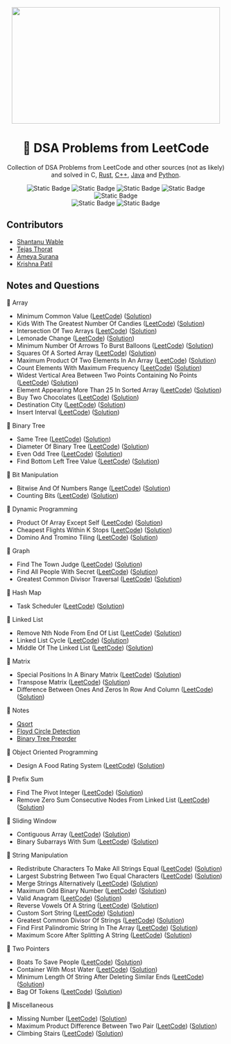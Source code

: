 <div align="center">
<img src="https://media2.giphy.com/media/v1.Y2lkPTc5MGI3NjExaW9keDk1cTV4aDE3YWZzOTJ1dTdxdmgxbzRnYmN2MzIwcXdlenUyMiZlcD12MV9pbnRlcm5hbF9naWZfYnlfaWQmY3Q9Zw/iIqmM5tTjmpOB9mpbn/giphy.gif" width="480" height="268" />

# 🧩 DSA Problems from LeetCode

Collection of DSA Problems from LeetCode and other sources (not as likely) and solved in C, [Rust](https://github.com/shxntanu/DSA/tree/Rust), [C++](https://github.com/shxntanu/DSA/tree/C++), [Java](https://github.com/shxntanu/DSA/tree/java) and [Python](https://github.com/shxntanu/DSA/tree/Python).

![Static Badge](https://img.shields.io/badge/C-gray?style=plastic&logo=C&labelColor=1A71AD&color=gray)
![Static Badge](https://img.shields.io/badge/C%2B%2B-gray?style=plastic&logo=C%2B%2B&labelColor=darkblue&color=gray)
![Static Badge](https://img.shields.io/badge/Rust-gray?style=plastic&logo=rust&labelColor=EF4900&color=gray)
![Static Badge](https://img.shields.io/badge/Java-gray?style=plastic&labelColor=F08E07&color=gray)
![Static Badge](https://img.shields.io/badge/Python-gray?style=plastic&logo=python&labelColor=F7C538&color=gray) <br/>
![Static Badge](https://img.shields.io/badge/LeetCode%20Daily-red)
![Static Badge](https://img.shields.io/badge/LeetCode%2075-red)

</div>

## Contributors

- [Shantanu Wable](https://github.com/shxntanu)
- [Tejas Thorat](https://github.com/tejaspthorat)
- [Ameya Surana](https://github.com/firefeast7)
- [Krishna Patil](https://github.com/Krishnapatil28113)

## Notes and Questions


📁 Array

- Minimum Common Value ([LeetCode](https://leetcode.com/problems/minimum-common-value)) ([Solution](array/minimum-common-value.c))
- Kids With The Greatest Number Of Candies ([LeetCode](https://leetcode.com/problems/kids-with-the-greatest-number-of-candies)) ([Solution](array/kids-with-the-greatest-number-of-candies.c))
- Intersection Of Two Arrays ([LeetCode](https://leetcode.com/problems/intersection-of-two-arrays)) ([Solution](array/intersection-of-two-arrays.cpp))
- Lemonade Change ([LeetCode](https://leetcode.com/problems/lemonade-change)) ([Solution](array/lemonade-change.c))
- Minimum Number Of Arrows To Burst Balloons ([LeetCode](https://leetcode.com/problems/minimum-number-of-arrows-to-burst-balloons)) ([Solution](array/minimum-number-of-arrows-to-burst-balloons.c))
- Squares Of A Sorted Array ([LeetCode](https://leetcode.com/problems/squares-of-a-sorted-array)) ([Solution](array/squares-of-a-sorted-array.c))
- Maximum Product Of Two Elements In An Array ([LeetCode](https://leetcode.com/problems/maximum-product-of-two-elements-in-an-array)) ([Solution](array/maximum-product-of-two-elements-in-an-array.c))
- Count Elements With Maximum Frequency ([LeetCode](https://leetcode.com/problems/count-elements-with-maximum-frequency)) ([Solution](array/count-elements-with-maximum-frequency.c))
- Widest Vertical Area Between Two Points Containing No Points ([LeetCode](https://leetcode.com/problems/widest-vertical-area-between-two-points-containing-no-points)) ([Solution](array/widest-vertical-area-between-two-points-containing-no-points.c))
- Element Appearing More Than 25 In Sorted Array ([LeetCode](https://leetcode.com/problems/element-appearing-more-than-25-in-sorted-array)) ([Solution](array/element-appearing-more-than-25-in-sorted-array.c))
- Buy Two Chocolates ([LeetCode](https://leetcode.com/problems/buy-two-chocolates)) ([Solution](array/buy-two-chocolates.c))
- Destination City ([LeetCode](https://leetcode.com/problems/destination-city)) ([Solution](array/destination-city.c))
- Insert Interval ([LeetCode](https://leetcode.com/problems/insert-interval)) ([Solution](array/insert-interval.cpp))

📁 Binary Tree

- Same Tree ([LeetCode](https://leetcode.com/problems/same-tree)) ([Solution](binary-tree/same-tree.cpp))
- Diameter Of Binary Tree ([LeetCode](https://leetcode.com/problems/diameter-of-binary-tree)) ([Solution](binary-tree/diameter-of-binary-tree.c))
- Even Odd Tree ([LeetCode](https://leetcode.com/problems/even-odd-tree)) ([Solution](binary-tree/even-odd-tree.cpp))
- Find Bottom Left Tree Value ([LeetCode](https://leetcode.com/problems/find-bottom-left-tree-value)) ([Solution](binary-tree/find-bottom-left-tree-value.cpp))

📁 Bit Manipulation

- Bitwise And Of Numbers Range ([LeetCode](https://leetcode.com/problems/bitwise-and-of-numbers-range)) ([Solution](bit-manipulation/bitwise-and-of-numbers-range.cpp))
- Counting Bits ([LeetCode](https://leetcode.com/problems/counting-bits)) ([Solution](bit-manipulation/counting-bits.c))

📁 Dynamic Programming

- Product Of Array Except Self ([LeetCode](https://leetcode.com/problems/product-of-array-except-self)) ([Solution](dynamic-programming/product-of-array-except-self.cpp))
- Cheapest Flights Within K Stops ([LeetCode](https://leetcode.com/problems/cheapest-flights-within-k-stops)) ([Solution](dynamic-programming/cheapest-flights-within-k-stops.c))
- Domino And Tromino Tiling ([LeetCode](https://leetcode.com/problems/domino-and-tromino-tiling)) ([Solution](dynamic-programming/domino-and-tromino-tiling.cpp))

📁 Graph

- Find The Town Judge ([LeetCode](https://leetcode.com/problems/find-the-town-judge)) ([Solution](graph/find-the-town-judge.c))
- Find All People With Secret ([LeetCode](https://leetcode.com/problems/find-all-people-with-secret)) ([Solution](graph/find-all-people-with-secret.c))
- Greatest Common Divisor Traversal ([LeetCode](https://leetcode.com/problems/greatest-common-divisor-traversal)) ([Solution](graph/greatest-common-divisor-traversal.cpp))

📁 Hash Map

- Task Scheduler ([LeetCode](https://leetcode.com/problems/task-scheduler)) ([Solution](hash-map/task-scheduler.c))

📁 Linked List

- Remove Nth Node From End Of List ([LeetCode](https://leetcode.com/problems/remove-nth-node-from-end-of-list)) ([Solution](linked-list/remove-nth-node-from-end-of-list.c))
- Linked List Cycle ([LeetCode](https://leetcode.com/problems/linked-list-cycle)) ([Solution](linked-list/linked-list-cycle.c))
- Middle Of The Linked List ([LeetCode](https://leetcode.com/problems/middle-of-the-linked-list)) ([Solution](linked-list/middle-of-the-linked-list.c))

📁 Matrix

- Special Positions In A Binary Matrix ([LeetCode](https://leetcode.com/problems/special-positions-in-a-binary-matrix)) ([Solution](matrix/special-positions-in-a-binary-matrix.c))
- Transpose Matrix ([LeetCode](https://leetcode.com/problems/transpose-matrix)) ([Solution](matrix/transpose-matrix.c))
- Difference Between Ones And Zeros In Row And Column ([LeetCode](https://leetcode.com/problems/difference-between-ones-and-zeros-in-row-and-column)) ([Solution](matrix/difference-between-ones-and-zeros-in-row-and-column.c))

📁 Notes

- [Qsort](notes/qsort.c)
- [Floyd Circle Detection](notes/floyd-circle-detection.md)
- [Binary Tree Preorder](notes/binary-tree-preorder.cpp)

📁 Object Oriented Programming

- Design A Food Rating System ([LeetCode](https://leetcode.com/problems/design-a-food-rating-system)) ([Solution](object-oriented-programming/design-a-food-rating-system.cpp))

📁 Prefix Sum

- Find The Pivot Integer ([LeetCode](https://leetcode.com/problems/find-the-pivot-integer)) ([Solution](prefix-sum/find-the-pivot-integer.c))
- Remove Zero Sum Consecutive Nodes From Linked List ([LeetCode](https://leetcode.com/problems/remove-zero-sum-consecutive-nodes-from-linked-list)) ([Solution](prefix-sum/remove-zero-sum-consecutive-nodes-from-linked-list.cpp))

📁 Sliding Window

- Contiguous Array ([LeetCode](https://leetcode.com/problems/contiguous-array)) ([Solution](sliding-window/contiguous-array.cpp))
- Binary Subarrays With Sum ([LeetCode](https://leetcode.com/problems/binary-subarrays-with-sum)) ([Solution](sliding-window/binary-subarrays-with-sum.c))

📁 String Manipulation

- Redistribute Characters To Make All Strings Equal ([LeetCode](https://leetcode.com/problems/redistribute-characters-to-make-all-strings-equal)) ([Solution](string-manipulation/redistribute-characters-to-make-all-strings-equal.c))
- Largest Substring Between Two Equal Characters ([LeetCode](https://leetcode.com/problems/largest-substring-between-two-equal-characters)) ([Solution](string-manipulation/largest-substring-between-two-equal-characters.cpp))
- Merge Strings Alternatively ([LeetCode](https://leetcode.com/problems/merge-strings-alternatively)) ([Solution](string-manipulation/merge-strings-alternatively.c))
- Maximum Odd Binary Number ([LeetCode](https://leetcode.com/problems/maximum-odd-binary-number)) ([Solution](string-manipulation/maximum-odd-binary-number.c))
- Valid Anagram ([LeetCode](https://leetcode.com/problems/valid-anagram)) ([Solution](string-manipulation/valid-anagram.c))
- Reverse Vowels Of A String ([LeetCode](https://leetcode.com/problems/reverse-vowels-of-a-string)) ([Solution](string-manipulation/reverse-vowels-of-a-string.c))
- Custom Sort String ([LeetCode](https://leetcode.com/problems/custom-sort-string)) ([Solution](string-manipulation/custom-sort-string.cpp))
- Greatest Common Divisor Of Strings ([LeetCode](https://leetcode.com/problems/greatest-common-divisor-of-strings)) ([Solution](string-manipulation/greatest-common-divisor-of-strings.c))
- Find First Palindromic String In The Array ([LeetCode](https://leetcode.com/problems/find-first-palindromic-string-in-the-array)) ([Solution](string-manipulation/find-first-palindromic-string-in-the-array.c))
- Maximum Score After Splitting A String ([LeetCode](https://leetcode.com/problems/maximum-score-after-splitting-a-string)) ([Solution](string-manipulation/maximum-score-after-splitting-a-string.c))

📁 Two Pointers

- Boats To Save People ([LeetCode](https://leetcode.com/problems/boats-to-save-people)) ([Solution](two-pointers/boats-to-save-people.c))
- Container With Most Water ([LeetCode](https://leetcode.com/problems/container-with-most-water)) ([Solution](two-pointers/container-with-most-water.cpp))
- Minimum Length Of String After Deleting Similar Ends ([LeetCode](https://leetcode.com/problems/minimum-length-of-string-after-deleting-similar-ends)) ([Solution](two-pointers/minimum-length-of-string-after-deleting-similar-ends.c))
- Bag Of Tokens ([LeetCode](https://leetcode.com/problems/bag-of-tokens)) ([Solution](two-pointers/bag-of-tokens.cpp))

📁 Miscellaneous

- Missing Number ([LeetCode](https://leetcode.com/problems/missing-number)) ([Solution](missing-number.c))
- Maximum Product Difference Between Two Pair ([LeetCode](https://leetcode.com/problems/maximum-product-difference-between-two-pair)) ([Solution](maximum-product-difference-between-two-pair.c))
- Climbing Stairs ([LeetCode](https://leetcode.com/problems/climbing-stairs)) ([Solution](climbing-stairs.c))
